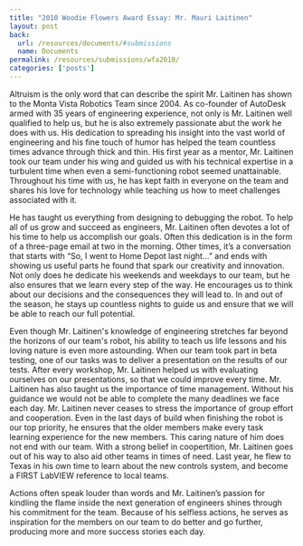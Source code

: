 ```yaml
---
title: "2010 Woodie Flowers Award Essay: Mr. Mauri Laitinen"
layout: post
back:
  url: /resources/documents/#submissions
  name: Documents
permalink: /resources/submissions/wfa2010/
categories: ['posts']
---
```


Altruism is the only word that can describe the spirit Mr. Laitinen has shown to
the Monta Vista Robotics Team since 2004. As co-founder of AutoDesk armed with
35 years of engineering experience, not only is Mr. Laitinen well qualified to
help us, but he is also extremely passionate abut the work he does with us. His
dedication to spreading his insight into the vast world of engineering and his
fine touch of humor has helped the team countless times advance through thick
and thin. His first year as a mentor, Mr. Laitinen took our team under his wing
and guided us with his technical expertise in a turbulent time when even a
semi-functioning robot seemed unattainable. Throughout his time with us, he has
kept faith in everyone on the team and shares his love for technology while
teaching us how to meet challenges associated with it.

He has taught us everything from designing to debugging the robot. To help all
of us grow and succeed as engineers, Mr. Laitinen often devotes a lot of his
time to help us accomplish our goals. Often this dedication is in the form of a
three-page email at two in the morning. Other times, it’s a conversation that
starts with “So, I went to Home Depot last night…” and ends with showing us
useful parts he found that spark our creativity and innovation. Not only does he
dedicate his weekends and weekdays to our team, but he also ensures that we
learn every step of the way. He encourages us to think about our decisions and
the consequences they will lead to. In and out of the season, he stays up
countless nights to guide us and ensure that we will be able to reach our full
potential.

Even though Mr. Laitinen's knowledge of engineering stretches far beyond the
horizons of our team's robot, his ability to teach us life lessons and his
loving nature is even more astounding. When our team took part in beta testing,
one of our tasks was to deliver a presentation on the results of our tests.
After every workshop, Mr. Laitinen helped us with evaluating ourselves on our
presentations, so that we could improve every time. Mr. Laitinen has also taught
us the importance of time management. Without his guidance we would not be able
to complete the many deadlines we face each day. Mr. Laitinen never ceases to
stress the importance of group effort and cooperation. Even in the last days of
build when finishing the robot is our top priority, he ensures that the older
members make every task learning experience for the new members. This caring
nature of him does not end with our team. With a strong belief in coopertition,
Mr. Laitinen goes out of his way to also aid other teams in times of need. Last
year, he flew to Texas in his own time to learn about the new controls system,
and become a FIRST LabVIEW reference to local teams.

Actions often speak louder than words and Mr. Laitinen’s passion for kindling
the flame inside the next generation of engineers shines through his commitment
for the team. Because of his selfless actions, he serves as inspiration for the
members on our team to do better and go further, producing more and more success
stories each day.
